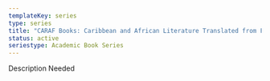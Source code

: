 ```yaml
---
templateKey: series
type: series
title: "CARAF Books: Caribbean and African Literature Translated from French"
status: active
seriestype: Academic Book Series
---
```

Description Needed